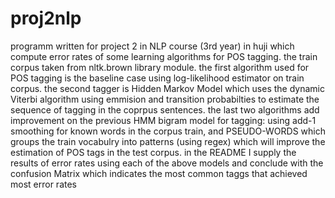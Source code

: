 # proj2nlp

programm written for project 2 in NLP course (3rd year) in huji which compute error rates of some 
learning algorithms for POS tagging. the train corpus taken from nltk.brown library module.
the first algorithm used for POS tagging is the baseline case using log-likelihood estimator on train corpus. 
the second tagger is Hidden Markov Model which uses the dynamic Viterbi algorithm using emmision and transition
probabilties to estimate the sequence of tagging in the coprpus sentences. 
the last two algorithms add improvement on the previous HMM bigram model for tagging: using add-1 smoothing for
known words in the corpus train, and PSEUDO-WORDS which groups the train vocabulry into patterns (using regex) 
which will improve the estimation of POS tags in the test corpus. in the README I supply the results of error rates 
using each of the above  models and conclude with the confusion Matrix which indicates the most common taggs that 
achieved most error rates
